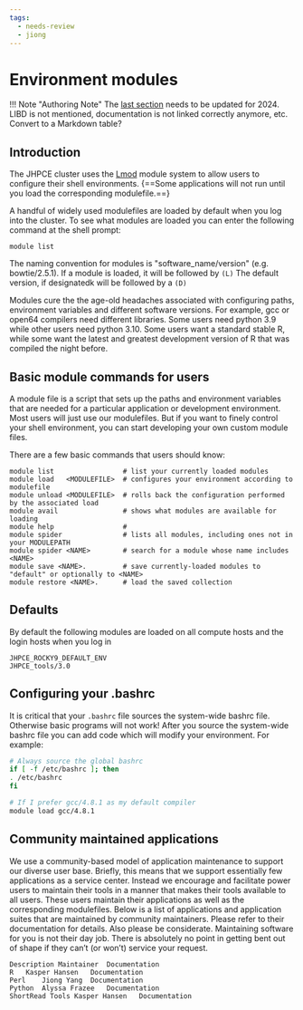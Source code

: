 ```yaml
---
tags:
  - needs-review
  - jiong
---
```


# Environment modules

!!! Note "Authoring Note"
    The [last section](#community-maintained-applications) needs to be updated for 2024. LIBD is not mentioned, documentation is not linked correctly anymore, etc. Convert to a Markdown table?

## Introduction

The JHPCE cluster uses the [Lmod](https://lmod.readthedocs.io/en/latest/) module system to allow users to configure their
shell environments. {==Some applications will not run until you load the
corresponding modulefile.==} 

A handful of widely used modulefiles are
loaded by default when you log into the cluster. To see what modules are loaded you can enter the following
command at the shell prompt:

``` linenums="0"
module list
```
The naming convention for modules is "software_name/version" (e.g. bowtie/2.5.1). If a module is loaded, it will be followed by `(L)` The default version, if designatedk will be followed by a `(D)`

Modules cure the the age-old headaches associated with configuring
paths, environment variables and different software versions. For
example, gcc or open64 compilers need different libraries. Some users
need python 3.9 while other users need python 3.10. Some
users want a standard stable R, while some want the latest and
greatest development version of R that was compiled the night before.

## Basic module commands for users

A module file is a script that sets up the paths and environment
variables that are needed for a particular application or development
environment. Most users will just use our modulefiles. But if you want to finely control your shell environment, you can start developing your own custom module files. 

There
are a few basic commands that users should know:

``` linenums="0"
module list                 # list your currently loaded modules
module load   <MODULEFILE>  # configures your environment according to modulefile 
module unload <MODULEFILE>  # rolls back the configuration performed by the associated load
module avail                # shows what modules are available for loading
module help                 # 
module spider               # lists all modules, including ones not in your MODULEPATH
module spider <NAME>        # search for a module whose name includes <NAME>
module save <NAME>.         # save currently-loaded modules to "default" or optionally to <NAME>
module restore <NAME>.      # load the saved collection
```

## Defaults

By default the following modules are loaded on all compute hosts and the login hosts when you log in

``` linenums="0"
JHPCE_ROCKY9_DEFAULT_ENV
JHPCE_tools/3.0
```

## Configuring your .bashrc

It is critical that your `.bashrc` file sources the system-wide bashrc
file. Otherwise basic programs will not work! After you source the system-wide
bashrc file you can add code which will modify your environment. For example:

```bash linenums="0"
# Always source the global bashrc
if [ -f /etc/bashrc ]; then
. /etc/bashrc
fi

# If I prefer gcc/4.8.1 as my default compiler
module load gcc/4.8.1
```

## Community maintained applications

We use a community-based model of application maintenance to support
our diverse user base. Briefly, this means that we support essentially
few applications as a service center. Instead we encourage and
facilitate power users to maintain their tools in a manner that makes
their tools available to all users. These users maintain their
applications as well as the corresponding modulefiles. Below is a list
of applications and application suites that are maintained by
community maintainers. Please refer to their documentation for
details. Also please be considerate. Maintaining software for you is
not their day job. There is absolutely no point in getting bent out of
shape if they can’t (or won’t) service your request.

``` linenums="0"
Description	Maintainer	Documentation
R	Kasper Hansen	Documentation
Perl	Jiong Yang	Documentation
Python	Alyssa Frazee	Documentation
ShortRead Tools	Kasper Hansen	Documentation
```
